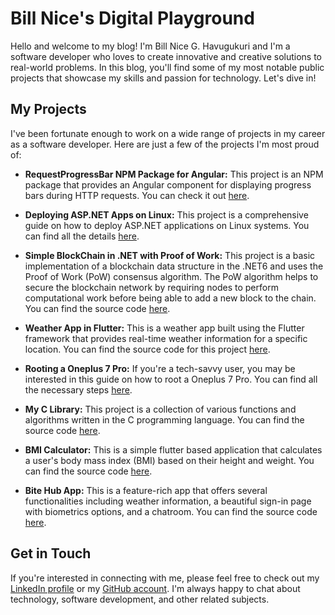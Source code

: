 # Bill Nice's Digital Playground

Hello and welcome to my blog! I'm Bill Nice G. Havugukuri and I'm a software developer who loves to create innovative and creative solutions to real-world problems. In this blog, you'll find some of my most notable public projects that showcase my skills and passion for technology. Let's dive in!

## My Projects

I've been fortunate enough to work on a wide range of projects in my career as a software developer. Here are just a few of the projects I'm most proud of:

- **RequestProgressBar NPM Package for Angular:** This project is an NPM package that provides an Angular component for displaying progress bars during HTTP requests. You can check it out [here](https://www.npmjs.com/package/@billnice/request-progress-bar).

- **Deploying ASP.NET Apps on Linux:** This project is a comprehensive guide on how to deploy ASP.NET applications on Linux systems. You can find all the details [here](https://github.com/billnice250/billnice250.github.io/blob/main/aspnet6_Fedora_nginx.md).

- **Simple BlockChain in .NET with Proof of Work:** This project is a basic implementation of a blockchain data structure in the .NET6 and uses the Proof of Work (PoW) consensus algorithm. The PoW algorithm helps to secure the blockchain network by requiring nodes to perform computational work before being able to add a new block to the chain. You can find the source code [here](https://github.com/billnice250/BlockChain).

- **Weather App in Flutter:** This is a weather app built using the Flutter framework that provides real-time weather information for a specific location. You can find the source code for this project [here](https://github.com/billnice250/tempo).

- **Rooting a Oneplus 7 Pro:** If you're a tech-savvy user, you may be interested in this guide on how to root a Oneplus 7 Pro. You can find all the necessary steps [here](https://github.com/billnice250/OnePlus7pro-install-twrp-magisk-root).

- **My C Library:** This project is a collection of various functions and algorithms written in the C programming language. You can find the source code [here](https://github.com/billnice250/MyC_libary).

- **BMI Calculator:** This is a simple flutter based application that calculates a user's body mass index (BMI) based on their height and weight. You can find the source code [here](https://github.com/billnice250/bmi_calculator).

- **Bite Hub App:** This is a feature-rich app that offers several functionalities including weather information, a beautiful sign-in page with biometrics options, and a chatroom. You can find the source code [here](https://github.com/billnice250/bite).



## Get in Touch

If you're interested in connecting with me, please feel free to check out my [LinkedIn profile](https://www.linkedin.com/in/bill-nice/) or my [GitHub account](https://github.com/billnice250). I'm always happy to chat about technology, software development, and other related subjects.
